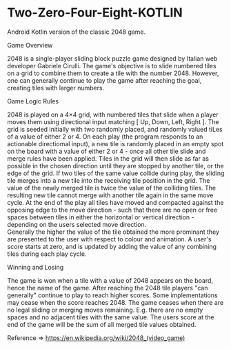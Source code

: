 # Two-Zero-Four-Eight-KOTLIN
Android Kotlin version of the classic 2048 game.

Game Overview

2048 is a single-player sliding block puzzle game designed by Italian web developer Gabriele Cirulli. 
The game's objective is to slide numbered tiles on a grid to combine them to create a tile with the number 2048. 
However, one can generally continue to play the game after reaching the goal, creating tiles with larger numbers.

Game Logic Rules

2048 is played on a 4×4 grid, with numbered tiles that slide when a player moves them using directional input matching [ Up, Down, Left, Right ].
The grid is seeded initially with two randomly placed, and randomly valued tiLes of a value of either 2 or 4.
On each play (the program responds to an actionable directiomal input), a new tile is randomly placed in an empty spot on the board with a value of either 2 or 4 - once all other tile slide and merge rules have been applied. Tiles in the grid will then slide as far as possible in the chosen direction until they are stopped by another tile, or the edge of the grid. 
If two tiles of the same value collide during play, the sliding tile merges into a new tile into the receiving tile position in the grid.
The value of the newly merged tile is twice the value of the colliding tiles. The resulting new tile cannot merge with another tile again in the same move cycle. At the end of the play all tiles have moved and compacted against the opposing edge to the move direction - such that there are no open or free spaces between tiles in either the horizontal or vertical direction - depending on the users selected move direction.  
Generally the higher the value of the tile obtained the more prominant they are presented to the user with respect to colour and animation.
A user's score starts at zero, and is updated by adding the value of any combining tiles during each play cycle. 

Winning and Losing

The game is won when a tile with a value of 2048 appears on the board, hence the name of the game.
After reaching the 2048 tile players "can generally" continue to play to reach higher scores.  Some implementations may cease when the score reaches 2048.
The game ceases when there are no legal sliding or merging moves remaining. E.g. there are no empty spaces and no adjacent tiles with the same value.
The users score at the end of the game will be the sum of all merged tile values obtained.


Reference => https://en.wikipedia.org/wiki/2048_(video_game)
